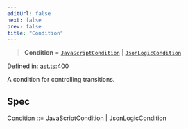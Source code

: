 ```yaml
---
editUrl: false
next: false
prev: false
title: "Condition"
---
```


> **Condition** = [`JavaScriptCondition`](/api/ast/interfaces/javascriptcondition/) \| [`JsonLogicCondition`](/api/ast/interfaces/jsonlogiccondition/)

Defined in: [ast.ts:400](https://github.com/rcs-agents/rcs-lang/blob/2886a07e868cf92f1e606ce6c904ff7e06f6aeb1/packages/ast/src/ast.ts#L400)

A condition for controlling transitions.

## Spec

Condition ::= JavaScriptCondition | JsonLogicCondition
